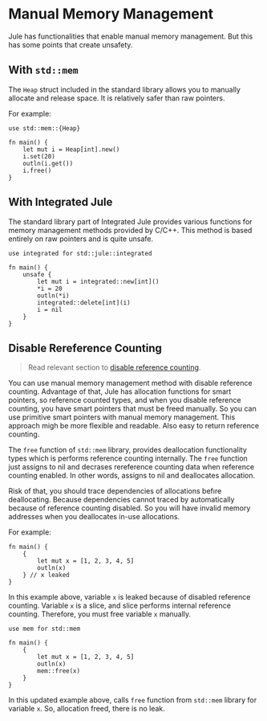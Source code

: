 # Manual Memory Management

Jule has functionalities that enable manual memory management. But this has some points that create unsafety.

## With `std::mem`

The `Heap` struct included in the standard library allows you to manually allocate and release space. It is relatively safer than raw pointers.

For example:

```jule
use std::mem::{Heap}

fn main() {
    let mut i = Heap[int].new()
    i.set(20)
    outln(i.get())
    i.free()
}
```

## With Integrated Jule

The standard library part of Integrated Jule provides various functions for memory management methods provided by C/C++. This method is based entirely on raw pointers and is quite unsafe.

```jule
use integrated for std::jule::integrated

fn main() {
    unsafe {
        let mut i = integrated::new[int]()
        *i = 20
        outln(*i)
        integrated::delete[int](i)
        i = nil
    }
}
```

## Disable Rereference Counting

> Read relevant section to [disable reference counting](/memory/management/disable-reference-counting).

You can use manual memory management method with disable reference counting. Advantage of that, Jule has allocation functions for smart pointers, so reference counted types, and when you disable reference counting, you have smart pointers that must be freed manually. So you can use primitive smart pointers with manual memory management. This approach migh be more flexible and readable. Also easy to return reference counting.

The `free` function of `std::mem` library, provides deallocation functionality types which is performs reference counting internally. The `free` function just assigns to nil and decrases rereference counting data when reference counting enabled. In other words, assigns to nil and deallocates allocation.

Risk of that, you should trace dependencies of allocations befıre deallocating. Because dependencies cannot traced by automatically because of reference counting disabled. So you will have invalid memory addresses when you deallocates in-use allocations.

For example:

```jule
fn main() {
    {
        let mut x = [1, 2, 3, 4, 5]
        outln(x)
    } // x leaked
}
```

In this example above, variable `x` is leaked because of disabled reference counting. Variable `x` is a slice, and slice performs internal reference counting. Therefore, you must free variable `x` manually.

```jule
use mem for std::mem

fn main() {
    {
        let mut x = [1, 2, 3, 4, 5]
        outln(x)
        mem::free(x)
    }
}
```

In this updated example above, calls `free` function from `std::mem` library for variable `x`. So, allocation freed, there is no leak.
